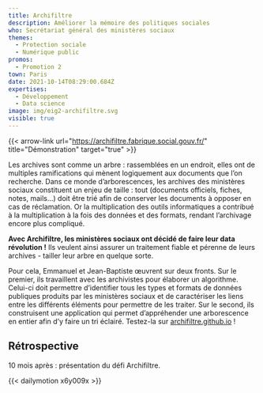 ```yaml
---
title: Archifiltre
description: Améliorer la mémoire des politiques sociales
who: Secrétariat général des ministères sociaux
themes:
  - Protection sociale
  - Numérique public
promos:
  - Promotion 2
town: Paris
date: 2021-10-14T08:29:00.684Z
expertises:
  - Développement
  - Data science
image: img/eig2-archifiltre.svg
visible: true
---
```

{{< arrow-link url="https://archifiltre.fabrique.social.gouv.fr/" title="Démonstration" target="true" >}}

Les archives sont comme un arbre : rassemblées en un endroit, elles ont de multiples ramifications qui mènent logiquement aux documents que l’on recherche. Dans ce monde d’arborescences, les archives des ministères sociaux constituent un enjeu de taille : tout (documents officiels, fiches, notes, mails…) doit être trié afin de conserver les documents à opposer en cas de réclamation. Or la multiplication des outils informatiques a contribué à la multiplication à la fois des données et des formats, rendant l’archivage encore plus compliqué.

**Avec Archifiltre, les ministères sociaux ont décidé de faire leur data révolution !** Ils veulent ainsi assurer un traitement fiable et pérenne de leurs archives - tailler leur arbre en quelque sorte.

Pour cela, Emmanuel et Jean-Baptiste œuvrent sur deux fronts. Sur le premier, ils travaillent avec les archivistes pour élaborer un algorithme. Celui-ci doit permettre d’identifier tous les types et formats de données publiques produits par les ministères sociaux et de caractériser les liens entre les différents éléments pour permettre de les traiter. Sur le second, ils construisent une application qui permet d’appréhender une arborescence en entier afin d’y faire un tri éclairé. Testez-la sur [archifiltre.github.io](https://archifiltre.github.io/) !

## Rétrospective

10 mois après : présentation du défi Archifiltre.

{{< dailymotion x6y009x >}}